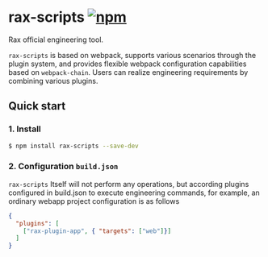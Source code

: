 # rax-scripts [![npm](https://img.shields.io/npm/v/rax-scripts.svg)](https://www.npmjs.com/package/rax-scripts)

Rax official engineering tool.

`rax-scripts` is based on webpack, supports various scenarios through the plugin system, and provides flexible webpack configuration capabilities based on `webpack-chain`. Users can realize engineering requirements by combining various plugins.

## Quick start

### 1. Install

```bash
$ npm install rax-scripts --save-dev
```

### 2. Configuration `build.json`

`rax-scripts` Itself will not perform any operations, but according plugins configured in build.json to execute engineering commands, for example, an ordinary webapp project configuration is as follows

```json
{
  "plugins": [
    ["rax-plugin-app", { "targets": ["web"]}]
  ]
}
```
